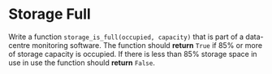 # Storage Full

Write a function `storage_is_full(occupied, capacity)` that is part of a data-centre monitoring software. The function should **return** `True` if
85% or more of storage capacity is occupied. If there is less than 85% storage space in use in use the function should **return** `False`.
